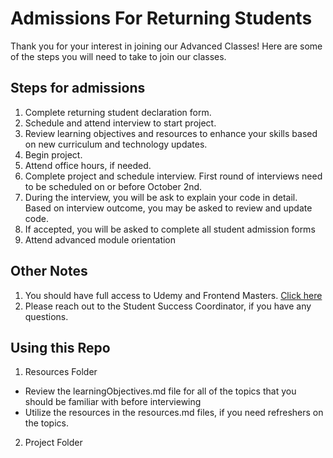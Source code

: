 # Admissions For Returning Students

Thank you for your interest in joining our Advanced Classes! Here are some of the steps you will need to take to join our classes.

## Steps for admissions

1. Complete returning student declaration form.
2. Schedule and attend interview to start project.
3. Review learning objectives and resources to enhance your skills based on new curriculum and technology updates.
4. Begin project.
5. Attend office hours, if needed.
6. Complete project and schedule interview. First round of interviews need to be scheduled on or before October 2nd. 
7. During the interview, you will be ask to explain your code in detail. Based on interview outcome, you may be asked to review and update code.
8. If accepted, you will be asked to complete all student admission forms
9. Attend advanced module orientation 

## Other Notes
1. You should have full access to Udemy and Frontend Masters. [Click here](https://anniecannons.udemy.com)
2. Please reach out to the Student Success Coordinator, if you have any questions.

## Using this Repo

1. Resources Folder
- Review the learningObjectives.md file for all of the topics that you should be familiar with before interviewing
- Utilize the resources in the resources.md files, if you need refreshers on the topics. 

2. Project Folder